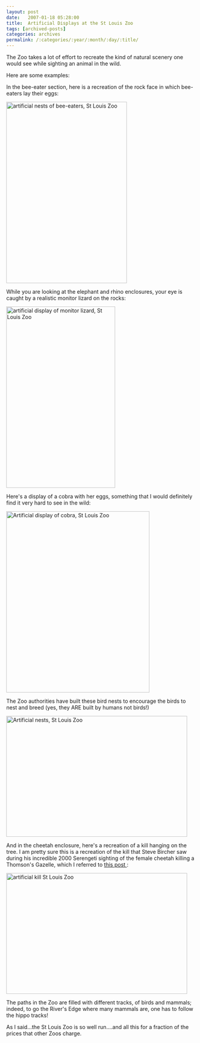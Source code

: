 ```yaml
---
layout: post
date:	2007-01-18 05:28:00
title:  Artificial Displays at the St Louis Zoo
tags: [archived-posts]
categories: archives
permalink: /:categories/:year/:month/:day/:title/
---
```

The Zoo takes a lot of effort to recreate the kind of natural scenery one would see while sighting an animal in the wild.

Here are some examples:

In the bee-eater section, here is a recreation of the rock face in which bee-eaters lay their eggs:



<a href="http://www.flickr.com/photos/93608290@N00/353218729/" title="Photo Sharing"><img src="http://farm1.static.flickr.com/128/353218729_374fb3e88a.jpg" width="320" height="480" alt="artificial nests of bee-eaters, St Louis Zoo" /></a>


<lj-cut text="more pics, click on this"> 

While you are looking at the elephant and rhino enclosures, your eye is caught by a realistic monitor lizard on the rocks:


<a href="http://www.flickr.com/photos/93608290@N00/353218147/" title="Photo Sharing"><img src="http://farm1.static.flickr.com/150/353218147_43f7f00121.jpg" width="289" height="480" alt="artificial display of monitor lizard, St Louis Zoo" /></a>

Here's a display of a cobra with her eggs, something that I would definitely find it very hard to see in the wild:

<a href="http://www.flickr.com/photos/93608290@N00/353217301/" title="Photo Sharing"><img src="http://farm1.static.flickr.com/164/353217301_eff2090dff.jpg" width="380" height="480" alt="Artificial display of cobra, St Louis Zoo" /></a>

The Zoo authorities have built these bird nests to encourage the birds to nest and breed (yes, they ARE built by humans not birds!)

<a href="http://www.flickr.com/photos/93608290@N00/353217227/" title="Photo Sharing"><img src="http://farm1.static.flickr.com/136/353217227_ae6b498f7d.jpg" width="480" height="320" alt="Artificial nests, St Louis Zoo" /></a>

And in the cheetah enclosure, here's a recreation of a kill hanging on the tree. I am pretty sure this is a recreation of the kill that Steve Bircher saw during his incredible 2000 Serengeti sighting of the female cheetah killing a Thomson's Gazelle, which I referred to  <a href="http://deponti.livejournal.com/177482.html">  this post </a>:

<a href="http://www.flickr.com/photos/93608290@N00/353220260/" title="Photo Sharing"><img src="http://farm1.static.flickr.com/132/353220260_5c0139844c.jpg" width="480" height="320" alt="artificial kill St Louis Zoo" /></a>

</lj-cut>

The paths in the Zoo are filled with different tracks, of birds and mammals; indeed, to go the River's Edge where many mammals are, one has to follow the hippo tracks!

As I said...the St Louis Zoo is so well run....and all this for a fraction of the prices that other Zoos charge.
